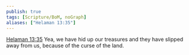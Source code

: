 ```yaml
---
publish: true
tags: [Scripture/BoM, noGraph]
aliases: ["Helaman 13:35"]
---
```

[Helaman 13:35](https://churchofjesuschrist.org/study/scriptures/bofm/hel/13?lang=eng&id=p35#p35) Yea, we have hid up our treasures and they have slipped away from us, because of the curse of the land.

